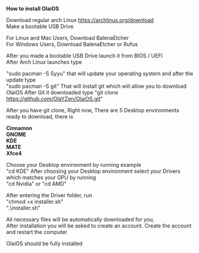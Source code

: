 **How to install OlaiOS**

Download regular arch Linux
https://archlinux.org/download
<br />Make a bootable USB Drive

For Linux and Mac Users, Download BalenaEtcher
<br />For Windows Users, Download BalenaEtcher or Rufus

After you made a bootable USB Drive launch it from BIOS / UEFI
<br />After Arch Linux launches type

"sudo pacman -S Syyu" that will update your operating system and after the update type
<br />"sudo pacman -S git" That will install git which will allow you to download OlaiOS
After Git it downloaded type
"git clone https://github.com/OlaYZen/OlaiOS.git"

After you have git clone,
Right now, There are 5 Desktop environments ready to download, there is

**Cinnamon**
<br />**GNOME**
<br />**KDE**
<br />**MATE**
<br />**Xfce4**

Choose your Desktop environment by running example
<br />"cd KDE"
After choosing your Desktop environment select your Drivers which matches your GPU by running
<br />"cd Nvidia" or "cd AMD"


After entering the Driver folder, run
<br />"chmod +x installer.sh"
<br />".\installer.sh"

All necessary files will be automatically downloaded for you,
<br />After installation you will be asked to create an account. Create the account and restart the computer

OlaiOS should be fully installed
